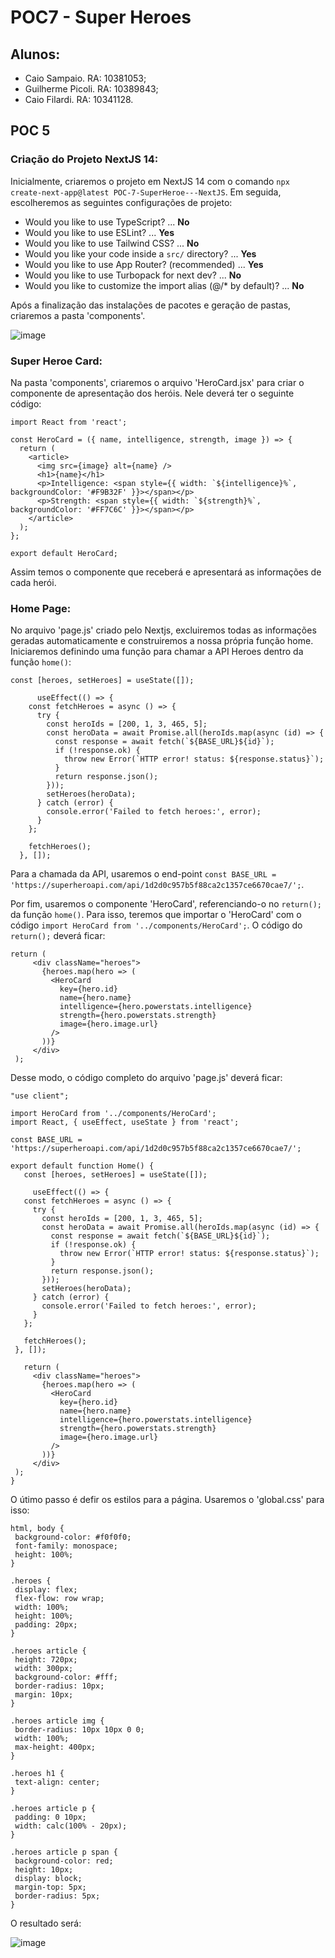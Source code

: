 # POC7 - Super Heroes

## Alunos:

* Caio Sampaio. RA: 10381053;
* Guilherme Picoli. RA: 10389843;
* Caio Filardi. RA: 10341128.

## POC 5

### **Criação do Projeto NextJS 14**:

Inicialmente, criaremos o projeto em NextJS 14 com o comando `npx create-next-app@latest POC-7-SuperHeroe---NextJS`. Em seguida, escolheremos as seguintes configurações de projeto:

- Would you like to use TypeScript? ... **No**
- Would you like to use ESLint? ... **Yes**
- Would you like to use Tailwind CSS? ... **No**
- Would you like your code inside a `src/` directory? ... **Yes**
- Would you like to use App Router? (recommended) ... **Yes**
- Would you like to use Turbopack for next dev? ... **No**
- Would you like to customize the import alias (@/* by default)? ... **No**

Após a finalização das instalações de pacotes e geração de pastas, criaremos a pasta 'components'.

![image](https://github.com/user-attachments/assets/aedd51af-ce50-4a20-9544-e1ca47b2e916)


### **Super Heroe Card**:

Na pasta 'components', criaremos o arquivo 'HeroCard.jsx' para criar o componente de apresentação dos heróis. Nele deverá ter o seguinte código:

```
import React from 'react';

const HeroCard = ({ name, intelligence, strength, image }) => {
  return (
    <article>
      <img src={image} alt={name} />
      <h1>{name}</h1>
      <p>Intelligence: <span style={{ width: `${intelligence}%`, backgroundColor: '#F9B32F' }}></span></p>
      <p>Strength: <span style={{ width: `${strength}%`, backgroundColor: '#FF7C6C' }}></span></p>
    </article>
  );
};

export default HeroCard;
```

Assim temos o componente que receberá e apresentará as informações de cada herói.

### **Home Page**:

No arquivo 'page.js' criado pelo Nextjs, excluiremos todas as informações geradas automaticamente e construiremos a nossa própria função home. Iniciaremos definindo uma função para chamar a API Heroes dentro da função `home()`:

```
const [heroes, setHeroes] = useState([]);

      useEffect(() => {
    const fetchHeroes = async () => {
      try {
        const heroIds = [200, 1, 3, 465, 5];
        const heroData = await Promise.all(heroIds.map(async (id) => {
          const response = await fetch(`${BASE_URL}${id}`);
          if (!response.ok) {
            throw new Error(`HTTP error! status: ${response.status}`);
          }
          return response.json();
        }));
        setHeroes(heroData);
      } catch (error) {
        console.error('Failed to fetch heroes:', error);
      }
    };

    fetchHeroes();
  }, []);
```
 Para a chamada da API, usaremos o end-point `const BASE_URL = 'https://superheroapi.com/api/1d2d0c957b5f88ca2c1357ce6670cae7/';`.

 Por fim, usaremos o componente 'HeroCard', referenciando-o no `return();` da função `home()`. Para isso, teremos que importar o 'HeroCard' com o código `import HeroCard from '../components/HeroCard';`. O código do `return();` deverá ficar:

 ```
return (
      <div className="heroes">
        {heroes.map(hero => (
          <HeroCard
            key={hero.id}
            name={hero.name}
            intelligence={hero.powerstats.intelligence}
            strength={hero.powerstats.strength}
            image={hero.image.url}
          />
        ))}
      </div>
  );
 ```

Desse modo, o código completo do arquivo 'page.js' deverá ficar:

 ```
"use client";

import HeroCard from '../components/HeroCard';
import React, { useEffect, useState } from 'react';

const BASE_URL = 'https://superheroapi.com/api/1d2d0c957b5f88ca2c1357ce6670cae7/';

export default function Home() {
    const [heroes, setHeroes] = useState([]);

      useEffect(() => {
    const fetchHeroes = async () => {
      try {
        const heroIds = [200, 1, 3, 465, 5];
        const heroData = await Promise.all(heroIds.map(async (id) => {
          const response = await fetch(`${BASE_URL}${id}`);
          if (!response.ok) {
            throw new Error(`HTTP error! status: ${response.status}`);
          }
          return response.json();
        }));
        setHeroes(heroData);
      } catch (error) {
        console.error('Failed to fetch heroes:', error);
      }
    };

    fetchHeroes();
  }, []);
  
    return (
      <div className="heroes">
        {heroes.map(hero => (
          <HeroCard
            key={hero.id}
            name={hero.name}
            intelligence={hero.powerstats.intelligence}
            strength={hero.powerstats.strength}
            image={hero.image.url}
          />
        ))}
      </div>
  );
}
 ```

O útimo passo é defir os estilos para a página. Usaremos o 'global.css' para isso:

 ```
html, body {
  background-color: #f0f0f0;
  font-family: monospace;
  height: 100%;
}

.heroes {
  display: flex;
  flex-flow: row wrap;
  width: 100%;
  height: 100%;
  padding: 20px;
}

.heroes article {
  height: 720px;
  width: 300px;
  background-color: #fff;
  border-radius: 10px;
  margin: 10px;
}

.heroes article img {
  border-radius: 10px 10px 0 0;
  width: 100%;
  max-height: 400px;
}

.heroes h1 {
  text-align: center;
}

.heroes article p {
  padding: 0 10px;
  width: calc(100% - 20px);
}

.heroes article p span {
  background-color: red;
  height: 10px;
  display: block;
  margin-top: 5px;
  border-radius: 5px;
}
 ```

O resultado será:

![image](https://github.com/user-attachments/assets/0065e6ac-9a1e-4957-a98e-b2efcf91c908)

